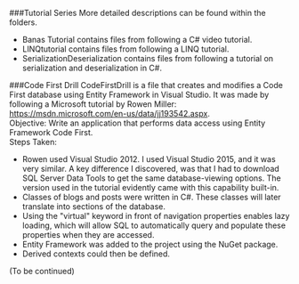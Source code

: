 ###Tutorial Series
More detailed descriptions can be found within the folders.
* Banas Tutorial contains files from following a C# video tutorial.
* LINQtutorial contains files from following a LINQ tutorial.
* SerializationDeserialization contains files from following a tutorial on serialization and deserialization in C#.


###Code First Drill
CodeFirstDrill is a file that creates and modifies a Code First database using Entity Framework in Visual Studio. It was made 
by following a Microsoft tutorial by Rowen Miller: https://msdn.microsoft.com/en-us/data/jj193542.aspx. </br>
Objective: Write an application that performs data access using Entity Framework Code First.</br>
Steps Taken:</br>
* Rowen used Visual Studio 2012. I used Visual Studio 2015, and it was very similar. A key difference I discovered,
was that I had to download SQL Server Data Tools to get the same database-viewing options. 
The version used in the tutorial evidently came with this capability built-in.
* Classes of blogs and posts were written in C#. These classes will later translate into sections of the database.
* Using the "virtual" keyword in front of navigation properties enables lazy loading, which will allow SQL to automatically query and populate these properties when they are accessed.
* Entity Framework was added to the project using the NuGet package.
* Derived contexts could then be defined.

(To be continued)
